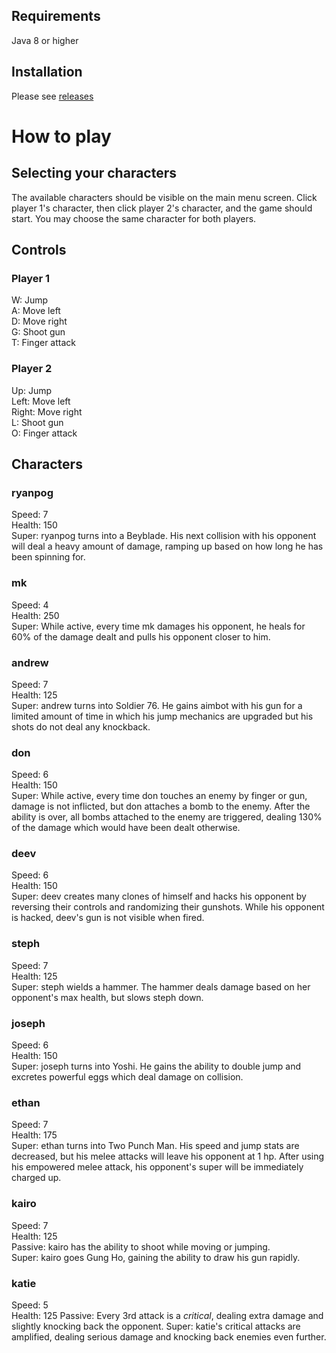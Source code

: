 ## Requirements

Java 8 or higher

## Installation

Please see [releases](https://github.com/DonYall/fight/releases/)

# How to play

## Selecting your characters

The available characters should be visible on the main menu screen. Click player 1's character, then click player 2's character, and the game should start. You may choose the same character for both players.

## Controls

### Player 1
W: Jump\
A: Move left\
D: Move right\
G: Shoot gun\
T: Finger attack

### Player 2
Up: Jump\
Left: Move left\
Right: Move right\
L: Shoot gun\
O: Finger attack

## Characters

### ryanpog
Speed: 7\
Health: 150\
Super: ryanpog turns into a Beyblade. His next collision with his opponent will deal a heavy amount of damage, ramping up based on how long he has been spinning for.

### mk
Speed: 4\
Health: 250\
Super: While active, every time mk damages his opponent, he heals for 60% of the damage dealt and pulls his opponent closer to him.

### andrew
Speed: 7\
Health: 125\
Super: andrew turns into Soldier 76. He gains aimbot with his gun for a limited amount of time in which his jump mechanics are upgraded but his shots do not deal any knockback.

### don
Speed: 6\
Health: 150\
Super: While active, every time don touches an enemy by finger or gun, damage is not inflicted, but don attaches a bomb to the enemy. After the ability is over, all bombs attached to the enemy are triggered, dealing 130% of the damage which would have been dealt otherwise.

### deev
Speed: 6\
Health: 150\
Super: deev creates many clones of himself and hacks his opponent by reversing their controls and randomizing their gunshots. While his opponent is hacked, deev's gun is not visible when fired.

### steph
Speed: 7\
Health: 125\
Super: steph wields a hammer. The hammer deals damage based on her opponent's max health, but slows steph down.

### joseph
Speed: 6\
Health: 150\
Super: joseph turns into Yoshi. He gains the ability to double jump and excretes powerful eggs which deal damage on collision.

### ethan
Speed: 7\
Health: 175\
Super: ethan turns into Two Punch Man. His speed and jump stats are decreased, but his melee attacks will leave his opponent at 1 hp. After using his empowered melee attack, his opponent's super will be immediately charged up.

### kairo
Speed: 7\
Health: 125\
Passive: kairo has the ability to shoot while moving or jumping.\
Super: kairo goes Gung Ho, gaining the ability to draw his gun rapidly.

### katie
Speed: 5\
Health: 125
Passive: Every 3rd attack is a *critical*, dealing extra damage and slightly knocking back the opponent.
Super: katie's critical attacks are amplified, dealing serious damage and knocking back enemies even further.
